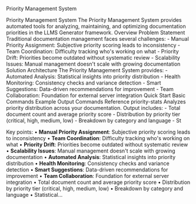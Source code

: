 Priority Management System

Priority Management System The Priority Management System provides automated tools for analyzing, maintaining, and optimizing documentation priorities in the LLMS Generator framework. Overview Problem Statement Traditional documentation management faces several challenges: - Manual Priority Assignment: Subjective priority scoring leads to inconsistency - Team Coordination: Difficulty tracking who's working on what - Priority Drift: Priorities become outdated without systematic review - Scalability Issues: Manual management doesn't scale with growing documentation Solution Architecture The Priority Management System provides: - Automated Analysis: Statistical insights into priority distribution - Health Monitoring: Consistency checks and variance detection - Smart Suggestions: Data-driven recommendations for improvement - Team Collaboration: Foundation for external server integration Quick Start Basic Commands Example Output Commands Reference priority-stats Analyzes priority distribution across your documentation. Output includes: - Total document count and average priority score - Distribution by priority tier (critical, high, medium, low) - Breakdown by category and language - St

Key points:
• **Manual Priority Assignment**: Subjective priority scoring leads to inconsistency
• **Team Coordination**: Difficulty tracking who's working on what
• **Priority Drift**: Priorities become outdated without systematic review
• **Scalability Issues**: Manual management doesn't scale with growing documentation
• **Automated Analysis**: Statistical insights into priority distribution
• **Health Monitoring**: Consistency checks and variance detection
• **Smart Suggestions**: Data-driven recommendations for improvement
• **Team Collaboration**: Foundation for external server integration
• Total document count and average priority score
• Distribution by priority tier (critical, high, medium, low)
• Breakdown by category and language
• Statistical...